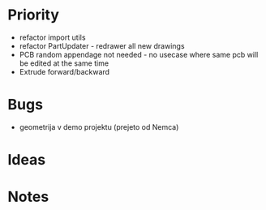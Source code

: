 # Priority
- refactor import utils
- refactor PartUpdater - redrawer all new drawings
- PCB random appendage not needed - no usecase where same pcb will be edited at the same time
- Extrude forward/backward

# Bugs
- geometrija v demo projektu (prejeto od Nemca)

# Ideas

# Notes
